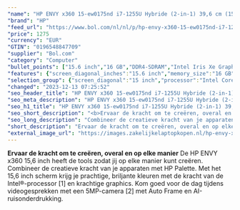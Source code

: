 ```yaml
---
"name": "HP ENVY x360 15-ew0175nd i7-1255U Hybride (2-in-1) 39,6 cm (15.6\") Touchscreen Quad HD Intel® Core™ i7 16 GB DDR4-SDRAM 1000 GB SSD NVIDIA GeForce RTX 2050 Wi-Fi 6E (802.11ax) Windows 11 Home Zilver"
"brand": "HP"
"feed_url": "https://www.bol.com/nl/nl/p/hp-envy-x360-15-ew0175nd-i7-1255u-hybride-39-6-cm-touchscreen-quad-hd-intel-core-i7-16-gb-ddr4-sdram-1000-gb-ssd-nvidia-geforce-rtx-2050-wi-fi-6e-windows-11-home-zilver/9300000102830098"
"price": 1275
"currency": "EUR"
"GTIN": "0196548847709"
"supplier": "Bol.com"
"category": "Computer"
"bullet_points": ["15.6 inch","16 GB","DDR4-SDRAM","Intel Iris Xe Graphics","Windows"]
"features": {"screen_diagonal_inches":"15.6 inch","memory_size":"16 GB","memory_type":"DDR4-SDRAM","graphics_card":"Intel Iris Xe Graphics","operating_system":"Windows"}
"selection_group": {"screen_diagonal":"15 inch","processor":"Intel Core i7","changed_price_past_3_days":false,"product_family":"Envy"}
"changed": "2023-12-13 07:25:52"
"seo_header_title": "HP ENVY x360 15-ew0175nd i7-1255U Hybride (2-in-1) 39,6 cm (15.6\") Touchscreen Quad HD Intel® Core™ i7 16 GB DDR4-SDRAM 1000 GB SSD NVIDIA GeForce RTX 2050 Wi-Fi 6E (802.11ax) Windows 11 Home Zilver"
"seo_meta_description": "HP ENVY x360 15-ew0175nd i7-1255U Hybride (2-in-1) 39,6 cm (15.6\") Touchscreen Quad HD Intel® Core™ i7 16 GB DDR4-SDRAM 1000 GB SSD NVIDIA GeForce RTX 2050 Wi-Fi 6E (802.11ax) Windows 11 Home Zilver"
"seo_h1_title": "HP ENVY x360 15-ew0175nd i7-1255U Hybride (2-in-1) 39,6 cm (15.6\") Touchscreen Quad HD Intel® Core™ i7 16 GB DDR4-SDRAM 1000 GB SSD NVIDIA GeForce RTX 2050 Wi-Fi 6E (802.11ax) Windows 11 Home Zilver"
"seo_short_description": "<b>Ervaar de kracht om te creëren, overal en op elke manier</b> De HP ENVY x360 15,6 inch heeft de tools zodat jij op elke manier kunt creëren."
"seo_long_description": "Combineer de creatieve kracht van je apparaten met HP Palette. Met het 15,6 inch scherm krijg je prachtige, briljante kleuren met de kracht van de Intel®-processor [1] en krachtige graphics. Kom goed voor de dag tijdens videogesprekken met een 5MP-camera [2] met Auto Frame en AI-ruisonderdrukking."
"short_description": "Ervaar de kracht om te creëren, overal en op elke manier De HP ENVY x360 15,6 inch heeft de tools zodat jij op elke manier kunt creëren. Combineer de creatieve kracht van je apparaten met HP Palette. Met het 15,6 inch scherm krijg je prachtige, briljante kleuren met de kracht van de Intel®-processor [1] en krachtige graphics. Kom goed voor de dag tijdens videogesprekken met een 5MP-camera [2] met Auto Frame en AI-ruisonderdrukking."
"external_image_url": "https://images.zakelijkelaptopkopen.nl/hp-envy-x360-15-ew0175nd-i7-1255u-hybride-39-6-cm-touchscreen-quad-hd-intel-core-i7-16-gb-ddr4-sdram-1000-gb-ssd-nvidia-geforce-rtx-2050-wi-fi-6e-windows-11-home-zilver.webp"
---
```


<b>Ervaar de kracht om te creëren, overal en op elke manier</b> De HP ENVY x360 15,6 inch heeft de tools zodat jij op elke manier kunt creëren. Combineer de creatieve kracht van je apparaten met HP Palette. Met het 15,6 inch scherm krijg je prachtige, briljante kleuren met de kracht van de Intel®-processor [1] en krachtige graphics. Kom goed voor de dag tijdens videogesprekken met een 5MP-camera [2] met Auto Frame en AI-ruisonderdrukking.